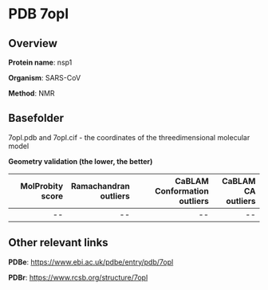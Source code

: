 # PDB 7opl

## Overview

**Protein name**: nsp1

**Organism**: SARS-CoV

**Method**: NMR



## Basefolder

7opl.pdb and 7opl.cif - the coordinates of the threedimensional molecular model




**Geometry validation (the lower, the better)**

|   |**MolProbity<br>score**| **Ramachandran<br>outliers** | **CaBLAM<br>Conformation outliers** | **CaBLAM<br>CA outliers** |
|---|-------------:|----------------:|----------------:|----------------:|
||--|--|--|--|


## Other relevant links 
**PDBe**:  https://www.ebi.ac.uk/pdbe/entry/pdb/7opl
 
**PDBr**: https://www.rcsb.org/structure/7opl 
